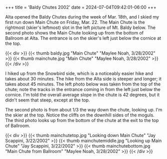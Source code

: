 +++
title = 'Baldy Chutes 2002'
date = 2024-07-04T09:42:01-06:00
+++

Alta opened the Baldy Chutes during the week of Mar. 18th, and I skied my first run down Main Chute on Friday, Mar. 22.
The Main Chute is the rightmost (skier's leftmost) slot in the left picture of Mt. Baldy below.
The second photo shows the Main Chute looking up from the bottom of Ballroom at Alta.
The entrance is on the skier's left just below the cornice at the top.

{{< div >}}
{{< thumb baldy.jpg "Main Chute" "Maylee Noah, 3/28/2002" >}}
{{< thumb mainchute.jpg "Main Chute" "Maylee Noah, 3/28/2002" >}}
{{< /div >}}

I hiked up from the Snowbird side, which is a noticeably easier hike and takes about 30 minutes.
The hike from the Alta side is steeper and longer; it takes about 45 minutes.
The left photo below was taken from the top of the chute; note the tracks in the entrance coming in from the left just below the cornice.
I'm told the overall average slope in the chute is 42 degrees, but it didn't seem that steep, except at the top.

The second photo is from about 1/3 the way down the chute, looking up.
I'm the skier at the top. Notice the cliffs on the downhill sides of the moguls.
The third photo looks up from the bottom of the chute at the exit to the top of Ballroom.

{{< div >}}
{{< thumb mainchutetop.jpg "Looking down Main Chute" "Jay Scappini, 3/22/2002" >}}
{{< thumb mainchutemiddle.jpg "Looking up Main Chute" "Jay Scappini, 3/22/2002" >}}
{{< thumb mainchutebottom.jpg "Main Chute from Ballroom" "Maylee Noah, 3/28/2002" >}}
{{< /div >}}
